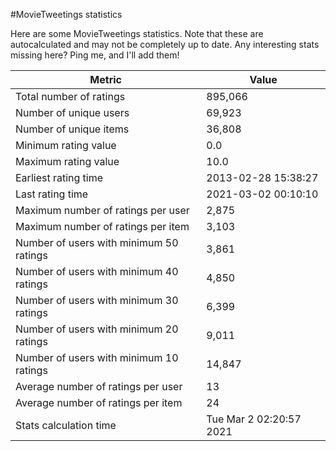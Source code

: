 #MovieTweetings statistics

Here are some MovieTweetings statistics. Note that these are autocalculated and may not be completely up to date. Any interesting stats missing here? Ping me, and I'll add them!

Metric | Value
--- | ---
Total number of ratings                 | 895,066
Number of unique users                  | 69,923
Number of unique items                  | 36,808
Minimum rating value                    | 0.0
Maximum rating value                    | 10.0
Earliest rating time                    | 2013-02-28 15:38:27
Last rating time                        | 2021-03-02 00:10:10
Maximum number of ratings per user      | 2,875
Maximum number of ratings per item      | 3,103
Number of users with minimum 50 ratings | 3,861
Number of users with minimum 40 ratings | 4,850
Number of users with minimum 30 ratings | 6,399
Number of users with minimum 20 ratings | 9,011
Number of users with minimum 10 ratings | 14,847
Average number of ratings per user      | 13
Average number of ratings per item      | 24
Stats calculation time                  | Tue Mar  2 02:20:57 2021

